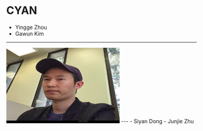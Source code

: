 # CYAN 
- Yingge Zhou
- Gawun Kim
---
<img src="member_pictures/gawun.png" width="300" height="200"> 
---
- Siyan Dong
- Junjie Zhu
